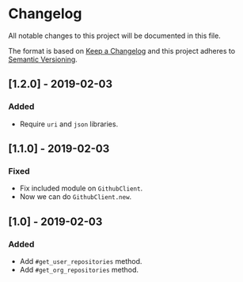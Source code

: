 # Changelog
All notable changes to this project will be documented in this file.

The format is based on [Keep a Changelog](http://keepachangelog.com/)
and this project adheres to [Semantic Versioning](http://semver.org/).

## [1.2.0] - 2019-02-03
### Added
- Require `uri` and `json` libraries.

## [1.1.0] - 2019-02-03
### Fixed
- Fix included module on `GithubClient`.
- Now we can do `GithubClient.new`.

## [1.0] - 2019-02-03
### Added
- Add `#get_user_repositories` method.
- Add `#get_org_repositories` method.

